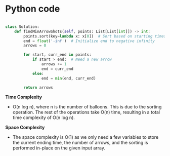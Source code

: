 # Python code

```python

class Solution:
    def findMinArrowShots(self, points: List[List[int]]) -> int:
        points.sort(key=lambda x: x[0])  # Sort based on starting times
        end = float('-inf')  # Initialize end to negative infinity
        arrows = 0

        for start, curr_end in points:
            if start > end:  # Need a new arrow
                arrows += 1
                end = curr_end
            else:
                end = min(end, curr_end)

        return arrows


```

**Time Complexity**
- O(n log n), where n is the number of balloons. This is due to the sorting operation. The rest of the operations take O(n) time, resulting in a total time complexity of O(n log n).

**Space Complexity**
- The space complexity is O(1) as we only need a few variables to store the current ending time, the number of arrows, and the sorting is performed in-place on the given input array. 
